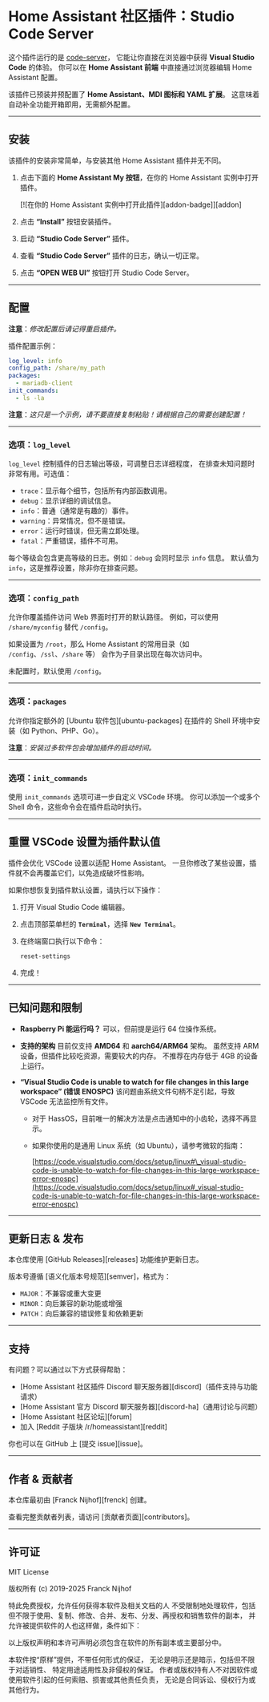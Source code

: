 # Home Assistant 社区插件：Studio Code Server

这个插件运行的是 [code-server](https://github.com/coder/code-server)，
它能让你直接在浏览器中获得 **Visual Studio Code** 的体验。
你可以在 **Home Assistant 前端** 中直接通过浏览器编辑 Home Assistant 配置。

该插件已预装并预配置了 **Home Assistant、MDI 图标和 YAML 扩展**。
这意味着自动补全功能开箱即用，无需额外配置。

---

## 安装

该插件的安装非常简单，与安装其他 Home Assistant 插件并无不同。

1. 点击下面的 **Home Assistant My 按钮**，在你的 Home Assistant 实例中打开插件。

   \[!\[在你的 Home Assistant 实例中打开此插件]\[addon-badge]]\[addon]

2. 点击 **“Install”** 按钮安装插件。

3. 启动 **“Studio Code Server”** 插件。

4. 查看 **“Studio Code Server”** 插件的日志，确认一切正常。

5. 点击 **“OPEN WEB UI”** 按钮打开 Studio Code Server。

---

## 配置

**注意**：*修改配置后请记得重启插件。*

插件配置示例：

```yaml
log_level: info
config_path: /share/my_path
packages:
  - mariadb-client
init_commands:
  - ls -la
```

**注意**：*这只是一个示例，请不要直接复制粘贴！请根据自己的需要创建配置！*

---

### 选项：`log_level`

`log_level` 控制插件的日志输出等级，可调整日志详细程度，
在排查未知问题时非常有用。可选值：

* `trace`：显示每个细节，包括所有内部函数调用。
* `debug`：显示详细的调试信息。
* `info`：普通（通常是有趣的）事件。
* `warning`：异常情况，但不是错误。
* `error`：运行时错误，但无需立即处理。
* `fatal`：严重错误，插件不可用。

每个等级会包含更高等级的日志。例如：`debug` 会同时显示 `info` 信息。
默认值为 `info`，这是推荐设置，除非你在排查问题。

---

### 选项：`config_path`

允许你覆盖插件访问 Web 界面时打开的默认路径。
例如，可以使用 `/share/myconfig` 替代 `/config`。

如果设置为 `/root`，那么 Home Assistant 的常用目录（如 `/config`、`/ssl`、`/share` 等）
会作为子目录出现在每次访问中。

未配置时，默认使用 `/config`。

---

### 选项：`packages`

允许你指定额外的 \[Ubuntu 软件包]\[ubuntu-packages]
在插件的 Shell 环境中安装（如 Python、PHP、Go）。

**注意**：*安装过多软件包会增加插件的启动时间。*

---

### 选项：`init_commands`

使用 `init_commands` 选项可进一步自定义 VSCode 环境。
你可以添加一个或多个 Shell 命令，这些命令会在插件启动时执行。

---

## 重置 VSCode 设置为插件默认值

插件会优化 VSCode 设置以适配 Home Assistant。
一旦你修改了某些设置，插件就不会再覆盖它们，以免造成破坏性影响。

如果你想恢复到插件默认设置，请执行以下操作：

1. 打开 Visual Studio Code 编辑器。

2. 点击顶部菜单栏的 **`Terminal`**，选择 **`New Terminal`**。

3. 在终端窗口执行以下命令：

   ```bash
   reset-settings
   ```

4. 完成！

---

## 已知问题和限制

* **Raspberry Pi 能运行吗？**
  可以，但前提是运行 64 位操作系统。

* **支持的架构**
  目前仅支持 **AMD64** 和 **aarch64/ARM64** 架构。
  虽然支持 ARM 设备，但插件比较吃资源，需要较大的内存。
  不推荐在内存低于 4GB 的设备上运行。

* **“Visual Studio Code is unable to watch for file changes in this large workspace” (错误 ENOSPC)**
  该问题由系统文件句柄不足引起，导致 VSCode 无法监控所有文件。

  * 对于 HassOS，目前唯一的解决方法是点击通知中的小齿轮，选择不再显示。
  * 如果你使用的是通用 Linux 系统（如 Ubuntu），请参考微软的指南：

    [https://code.visualstudio.com/docs/setup/linux#\_visual-studio-code-is-unable-to-watch-for-file-changes-in-this-large-workspace-error-enospc](https://code.visualstudio.com/docs/setup/linux#_visual-studio-code-is-unable-to-watch-for-file-changes-in-this-large-workspace-error-enospc)

---

## 更新日志 & 发布

本仓库使用 \[GitHub Releases]\[releases] 功能维护更新日志。

版本号遵循 \[语义化版本号规范]\[semver]，格式为：

* `MAJOR`：不兼容或重大变更
* `MINOR`：向后兼容的新功能或增强
* `PATCH`：向后兼容的错误修复和依赖更新

---

## 支持

有问题？可以通过以下方式获得帮助：

* \[Home Assistant 社区插件 Discord 聊天服务器]\[discord]（插件支持与功能请求）
* \[Home Assistant 官方 Discord 聊天服务器]\[discord-ha]（通用讨论与问题）
* \[Home Assistant 社区论坛]\[forum]
* 加入 \[Reddit 子版块 /r/homeassistant]\[reddit]

你也可以在 GitHub 上 \[提交 issue]\[issue]。

---

## 作者 & 贡献者

本仓库最初由 \[Franck Nijhof]\[frenck] 创建。

查看完整贡献者列表，请访问 \[贡献者页面]\[contributors]。

---

## 许可证

MIT License

版权所有 (c) 2019-2025 Franck Nijhof

特此免费授权，允许任何获得本软件及相关文档的人
不受限制地处理软件，包括但不限于使用、复制、修改、合并、发布、分发、再授权和销售软件的副本，
并允许被提供软件的人也这样做，条件如下：

以上版权声明和本许可声明必须包含在软件的所有副本或主要部分中。

本软件按“原样”提供，不带任何形式的保证，
无论是明示还是暗示，包括但不限于对适销性、
特定用途适用性及非侵权的保证。
作者或版权持有人不对因软件或使用软件引起的任何索赔、损害或其他责任负责，
无论是合同诉讼、侵权行为或其他行为。
